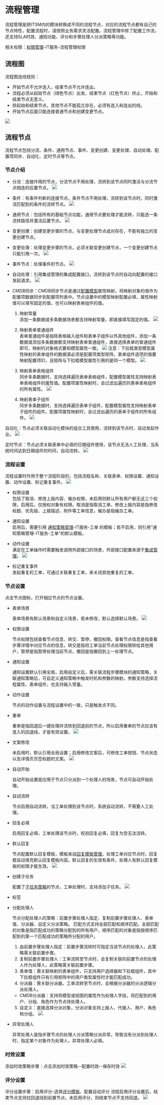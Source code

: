 # 流程管理
流程管理是把ITSM内的模块转换成不同的流程节点，对应的流程节点都有自己的节点特性，配置流程时，请按照业务需求灵活配置。流程管理中除了配置工作流，还支持SLA时效、通知功能、评分和步骤处理人分派策略等功能。

相关权限：[权限管理](../../100.系统配置/用户和权限.md)-IT服务-流程管理权限
## 流程图
流程图连线规则：
- 开始节点不允许连入，结束节点不允许连出。
- 流程必须从起始节点（绿色节点）出发，结束节点（红色节点）终止，开始和结束节点无意义。
- 除起始和结束节点，其他节点不能孤立存在，必须有连入和连出的线。
- 开始节点后面只能连接普通节点和创建变更节点。

![](images/绘制流程图.gif)

## 流程节点
流程节点包括分流、条件、通用节点、事件、变更创建、变更处理、自动处理、配置项同步、自动化、定时节点等节点。

### 节点介绍
* 分流：连接作用的节点，分流节点不用处理，流转到该节点同时激活与分流节点相连的后置节点。
![](images/分流节点.png)

* 条件：有条件判断的连接节点，条件节点不用处理，流转到该节点时，同时激活匹配到的条件的流转节点。
![](images/条件节点.png)

* 通用节点：包括所有的基础节点功能，通用节点要处理才能流转，只能选一条流转路径并激活后置节点。
![](images/通用节点.png)

* 变更创建：创建变更步骤的节点，与变更处理节点成对存在，不能有独立的变更创建节点。

* 变更处理：处理变更步骤的节点，必须关联变更创建节点，一个变更创建节点只能引用一次。
![](images/变更节点.png)

* 事件节点：处理事件的节点。
![](images/事件节点.png)

* 自动处理：引用集成管理的集成配置接口，流转到该节点时自动向配置的接口发起请求。
![](images/自动处理节点.png)

* CMDB同步：CMDB同步节点是通过[配置模型](../../3.配置管理/模型管理/模型管理.md)属性映射，将映射对象的值作为配置项数据同步到配置项列表中。节点设置中的模型映射配置必填，属性映射值可以填写固定的值，也可以映射表单组件的值。
  
  1. 映射常量<br>
   添加一条数据或多条数据场景都支持映射常量，即直接填写固定的值。
   ![](images/CMDB同步节点_映射常量.png)

  2. 映射表单普通组件<br>
  表单普通组件是指除表格输入组件和表单子组件以外其他组件，添加一条数据或添加多条数据都支持映射表单普通组件，直接选择表单的普通组件即可，映射的对象格式要和模型属性一致。
   ![](images/CMDB同步节点_映射表单普通组件.png)
   注意：下拉框类型模型属性映射的表单组件的数据源必须是配置项类型矩阵，表单组件选项的值要映射配置项ID，且矩阵与下拉框模型属性引用的是同一个模型。
  ![](images/CMDB同步节点_下拉框组件映射要求.png)

  3. 映射表单表格组件<br>
  同步多条数据时，支持选择遍历表单表格组件，配置模型属性支持映射表单表格组件的属性值。配置项属性映射时，会过滤出遍历的表单表格组件的所有属性。
   ![](images/CMDB同步节点_映射表格输入组件.png)

  4. 映射表单子组件<br>
  同步多条数据时，支持选择遍历表单子组件，配置模型属性支持映射表单子组件的组件。配置项属性映射时，会过滤出遍历的表单子组件的所有组件。
   ![](images/CMDB同步节点_映射表单子组件.png)

自动化：节点必须关联自动化模块的组合工具使用，流转到该节点时，自动发起作业。
![](images/自动化节点.png)

定时节点：节点必须关联表单中必填的日期组件使用，该节点无法人工处理，当系统时间达到日期组件的时间，自动流转。
![](images/定时节点.png)

### 流程设置
流程设置时作用于整个流程阶段的，包括流程名称、关联表单、权限设置、通知设置、动作设置、标记重复事件。
![](images/流程设置.png)
- 权限设置<br>
  包括了取消、修改上报内容、催办权限，未启用则默认所有用户都无这三个权限，启用后，仅授权对象有权限。取消是指取消工单，修改上报内容是指修改标题、优先级、上报描述、附件等工单信息，催办是指催办工单。

- 通知设置<br>
  启用后，需要引用 [通知策略管理](../../100.系统配置/通知策略管理.md)-IT服务-工单 的模板；若不启用，则引用“通知策略管理-IT服务-工单”的默认模板。

- 动作设置<br>
  满足在工单操作时需要触发调用外部接口的场景，外部接口配置来源于[集成管理](../../100.系统配置/集成管理.md)。
![](images/流程设置_动作设置.gif)
- 标记重复事件<br>
  发起重复的工单，可通过关联重复工单，来关闭其他重复的工单。

### 节点设置
点击节点图标，打开相应节点的节点设置。

- 表单场景
  
  表单场景有默认场景和自定义场景，若未修改，默认选择默认场景。
  ![](images/节点设置_表单场景.png)

- 权限设置
  
  节点权限包括查看节点信息、转交、暂停、撤回权限。查看节点信息是指查看步骤详情中对应节点的信息，转交是指将工单当前节点处理权限转给其他用户，暂停是指暂停处理当前节点，撤回是指撤回到上一处理节点。

- 通知设置
  
  通知设置默认引用全局，启用自定义后，需关联流程步骤模块的通知策略，关联通知策略后，可自定义通知策略中触发时机和参数的映射。参数支持选择流程属性、表单组件，也支持输入常量。

- 动作设置
  
  节点的动作设置与流程设置中的一致，只是触发点不同。

- 重审
  
  重审是指回退后一键处理并流转到回退前的节点，所以启用重审的节点应该有连入的回退线，才是有效设置。
  ![](images/节点设置_重审.png)

- 文案修改
  
  未启用时，默认引用全局设置；启用修改文案后，可修改工单按钮、节点状态以及详情页页签标题的文案。
  ![](images/节点设置_修改文案.gif)

- 自动开始
  
  自动开始设置是应用于节点只分派到一个处理人的场景，节点可自动开始处理。

- 自动流转
  
  节点启用自动流转，当工单处理到该节点时，系统自动流转，不需要人工处理。

- 回复必填
  
  启用回复必填，工单处理该节点时，校验回复必填，回复为空无法流转。

- 默认回复
  
  节点配置默认回复模板，模板来自[回复模板管理](../其他配置管理/配置管理.md)，处理工单对应节点时，回复框自动填充默认回复模板内容。默认回复的生效有条件，处理人有默认回复模板的权限才能生效。
  ![](images/节点设置_回复模板.png)

- 创建子任务
  
  配置了[子任务策略](../其他配置管理/配置管理.md)的节点，工单处理时，支持添加子任务。
  ![](images/节点设置_创建子任务.gif)

- 标签
- 分配处理人
  
  节点分配处理人的策略：前置步骤处理人指定、复制前置步骤处理人、表单值、分派器、自定义分派策略。 匹配方式支持全部匹配和顺序匹配。全部匹配的对象是指匹配成功的策略分配到的所有用户，顺序匹配的对象是指按顺序匹配到的第一个匹配成功的策略所分配的用户。
  1. 由前置步骤处理人指定：前置步骤流转时可指定当该节点的处理人，此策略需关联前置步骤。
  2. 复制前置步骤处理人：工单流转至节点时，会复制关联的前置节点的处理人作为处理人，此策略需关联前置步骤。
  3. 表单值：需关联映射的表单组件，只支持用户选择器和下拉框组件，其中下拉框组件只有引用矩阵中的用户类型属性时才能匹配成功。
  4. 分派器：需关联分派器，工单流转至节点时，会根据分派器的分派逻辑分派处理人。
    - CMDB分派器：支持将模型或视图的属性作为处理人字段，将匹配到的用户、分组、角色作为节点待处理人。
  5. 自定义：直接选择分派对象，分派对象支持上报人、代报人、用户、角色和分组。
   ![](images/节点设置_分配处理人.gif)

- 异常处理人
  
  异常处理人是指步骤节点的处理人分派策略分派异常，导致没有分派到处理人时，指定某个对象作为处理人，异常处理人必填。
  
### 时效设置
添加时效策略步骤：点击添加时效策略--配置时效--保存时效
![](images/节点设置_时效设置.gif)

### 评分设置
评分设置步骤：启用评分-选择[评分模板](../其他配置管理/配置管理.md)、配置自动评分
流程启用评分设置后，结束节点支持拉回退线到前置节点，未启用评分，则结束节点不支持回退。
![](images/节点设置_评分设置.png)
